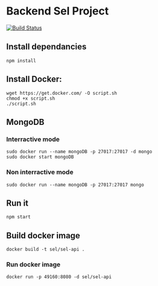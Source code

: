 # Backend Sel Project

[![Build Status](https://travis-ci.org/alshyra/back-selproject.svg?branch=master)](https://travis-ci.org/alshyra/back-selproject)

## Install dependancies
`npm install`

## Install Docker:

```
wget https://get.docker.com/ -O script.sh
chmod +x script.sh
./script.sh
```

## MongoDB

### Interractive mode

```
sudo docker run --name mongoDB -p 27017:27017 -d mongo
sudo docker start mongoDB
```

### Non interractive mode

```
sudo docker run --name mongoDB -p 27017:27017 mongo
```

## Run it

```
npm start
```

## Build docker image

```
docker build -t sel/sel-api .
```

### Run docker image

```
docker run -p 49160:8080 -d sel/sel-api
```